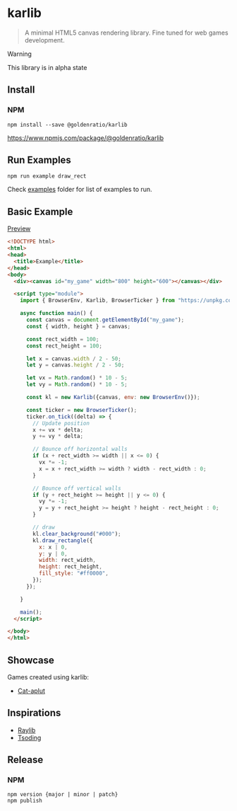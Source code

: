 # karlib

> A minimal HTML5 canvas rendering library. Fine tuned for web games development.


> [!WARNING]
> This library is in alpha state

## Install

### NPM

```console
npm install --save @goldenratio/karlib
```

https://www.npmjs.com/package/@goldenratio/karlib

## Run Examples

```console
npm run example draw_rect
```
Check [examples](./examples) folder for list of examples to run.

## Basic Example

[Preview](https://codepen.io/kuuuurija/pen/myeZLyK)

```html
<!DOCTYPE html>
<html>
<head>
  <title>Example</title>
</head>
<body>
  <div><canvas id="my_game" width="800" height="600"></canvas></div>

  <script type="module">
    import { BrowserEnv, Karlib, BrowserTicker } from "https://unpkg.com/@goldenratio/karlib@latest/target/karlib.js";

    async function main() {
      const canvas = document.getElementById("my_game");
      const { width, height } = canvas;

      const rect_width = 100;
      const rect_height = 100;

      let x = canvas.width / 2 - 50;
      let y = canvas.height / 2 - 50;

      let vx = Math.random() * 10 - 5;
      let vy = Math.random() * 10 - 5;

      const kl = new Karlib({canvas, env: new BrowserEnv()});

      const ticker = new BrowserTicker();
      ticker.on_tick((delta) => {
        // Update position
        x += vx * delta;
        y += vy * delta;

        // Bounce off horizontal walls
        if (x + rect_width >= width || x <= 0) {
          vx *= -1;
          x = x + rect_width >= width ? width - rect_width : 0;
        }

        // Bounce off vertical walls
        if (y + rect_height >= height || y <= 0) {
          vy *= -1;
          y = y + rect_height >= height ? height - rect_height : 0;
        }

        // draw
        kl.clear_background("#000");
        kl.draw_rectangle({
          x: x | 0,
          y: y | 0,
          width: rect_width,
          height: rect_height,
          fill_style: "#ff0000",
        });
      });

    }

    main();
  </script>

</body>
</html>
```

## Showcase

Games created using karlib:

- [Cat-aplut](https://labrat.mobi/games/catapult/)

## Inspirations

- [Raylib](https://www.raylib.com/)
- [Tsoding](https://www.youtube.com/watch?v=maSIQg8IFRI)

## Release

### NPM
```
npm version {major | minor | patch}
npm publish
```
